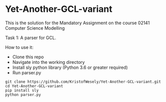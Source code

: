 # Yet-Another-GCL-variant

This is the solution for the Mandatory Assignment on the course 02141 Computer Science Modelling

Task 1: A parser for GCL.

How to use it:
- Clone this repo
- Navigate into the working directory
- Install sly python library (Python 3.6 or greater required)
- Run parser.py

```
git clone https://github.com/KristofWesely/Yet-Another-GCL-variant.git
cd Yet-Another-GCL-variant
pip install sly
python parser.py
```
